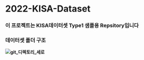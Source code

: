 # <strong>2022-KISA-Dataset
### 이 프로젝트는 KISA데이터셋 Type1 샘플용 Repsitory입니다
 
### 데이터셋 폴더 구조
![git_디렉토리_세로](https://user-images.githubusercontent.com/77917710/218401656-d43f7590-2158-4537-a361-4793fb5edf92.jpg)

 
